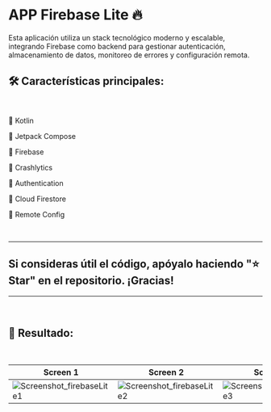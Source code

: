 # APP Firebase Lite 🔥

Esta aplicación utiliza un stack tecnológico moderno y escalable, integrando Firebase como backend para gestionar autenticación, almacenamiento de datos, monitoreo de errores y configuración remota.

<h2> 🛠️ Características principales:</h2>

<br>

🚀 Kotlin

🚀 Jetpack Compose

🚀 Firebase

🚀 Crashlytics

🚀 Authentication

🚀 Cloud Firestore

🚀 Remote Config

</br>

---

<h2>Si consideras útil el código, apóyalo haciendo "⭐ Star" en el repositorio. ¡Gracias!</h2>

---

<br>
<h2><strong>📸 Resultado:</strong></h2>
</br>


| Screen 1 | Screen 2 | Screen 3 |
|------------|------------|------------|
| ![Screenshot_firebaseLite1](https://github.com/user-attachments/assets/592f344e-26cd-4054-af0c-908fe30da02f) | ![Screenshot_firebaseLite2](https://github.com/user-attachments/assets/477e42b9-61be-4835-b885-819939a29be0) | ![Screenshot_firebaseLite3](https://github.com/user-attachments/assets/7a8e03c2-2e28-4287-aaf8-10299b20a12a)
